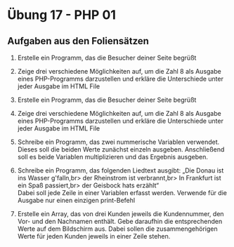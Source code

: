 # Übung 17 - PHP 01

## Aufgaben aus den Foliensätzen

1. Erstelle ein Programm, das die Besucher deiner Seite begrüßt

2. Zeige drei verschiedene Möglichkeiten auf, um die Zahl 8 als Ausgabe eines PHP-Programms darzustellen und erkläre die Unterschiede unter jeder Ausgabe im HTML File

3. Erstelle ein Programm, das die Besucher deiner Seite begrüßt

4. Zeige drei verschiedene Möglichkeiten auf, um die Zahl 8 als Ausgabe eines PHP-Programms darzustellen und erkläre die Unterschiede unter jeder Ausgabe im HTML File

5. Schreibe ein Programm, das zwei nummerische Variablen verwendet. Dieses soll die beiden Werte zunächst einzeln ausgeben. Anschließend soll es beide Variablen multiplizieren und das Ergebnis ausgeben.

6. Schreibe ein Programm, das folgenden Liedtext ausgibt:
„Die Donau ist ins Wasser g'falln,br>
der Rheinstrom ist verbrannt,br>
In Frankfurt ist ein Spaß passiert,br>
der Geisbock hats erzählt“<br>
Dabei soll jede Zeile in einer Variablen erfasst werden. Verwende für die Ausgabe nur einen einzigen print-Befehl

7. Erstelle ein Array, das von drei Kunden jeweils die Kundennummer, den Vor- und den Nachnamen enthält. Gebe daraufhin die entsprechenden Werte auf dem Bildschirm aus. Dabei sollen die zusammengehörigen Werte für jeden Kunden jeweils in einer Zeile stehen.

